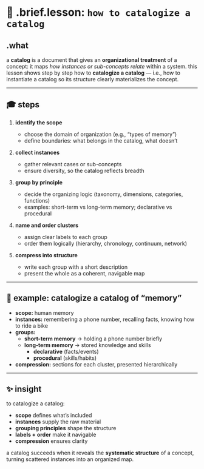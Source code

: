 # 🧩 .brief.lesson: `how to catalogize a catalog`

## .what
a **catalog** is a document that gives an **organizational treatment** of a concept: it maps *how instances or sub-concepts relate* within a system.
this lesson shows step by step how to **catalogize a catalog** — i.e., how to instantiate a catalog so its structure clearly materializes the concept.

---

## 🎓 steps

1. **identify the scope**
   - choose the domain of organization (e.g., “types of memory”)
   - define boundaries: what belongs in the catalog, what doesn’t

2. **collect instances**
   - gather relevant cases or sub-concepts
   - ensure diversity, so the catalog reflects breadth

3. **group by principle**
   - decide the organizing logic (taxonomy, dimensions, categories, functions)
   - examples: short-term vs long-term memory; declarative vs procedural

4. **name and order clusters**
   - assign clear labels to each group
   - order them logically (hierarchy, chronology, continuum, network)

5. **compress into structure**
   - write each group with a short description
   - present the whole as a coherent, navigable map

---

## 📌 example: catalogize a catalog of “memory”

- **scope:** human memory
- **instances:** remembering a phone number, recalling facts, knowing how to ride a bike
- **groups:**
  - **short-term memory** → holding a phone number briefly
  - **long-term memory** → stored knowledge and skills
     - **declarative** (facts/events)
     - **procedural** (skills/habits)
- **compression:** sections for each cluster, presented hierarchically

---

## ✨ insight
to catalogize a catalog:
- **scope** defines what’s included
- **instances** supply the raw material
- **grouping principles** shape the structure
- **labels + order** make it navigable
- **compression** ensures clarity

a catalog succeeds when it reveals the **systematic structure** of a concept, turning scattered instances into an organized map.
